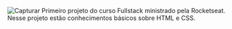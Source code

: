 ![Capturar](https://github.com/PaulaCellis14/exercicios/assets/146037300/7473f644-a181-4574-863e-3f68eb2505b7)
Primeiro projeto do curso Fullstack ministrado pela Rocketseat. Nesse projeto estão conhecimentos básicos sobre HTML e CSS.
